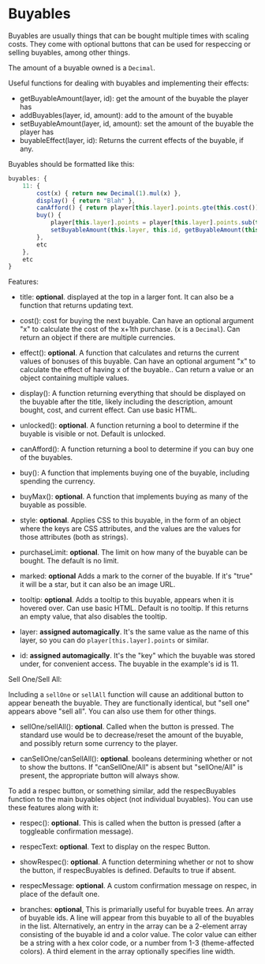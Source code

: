 # Buyables

Buyables are usually things that can be bought multiple times with scaling costs. They come with optional buttons that can be used for respeccing or selling buyables, among other things.

The amount of a buyable owned is a `Decimal`.

Useful functions for dealing with buyables and implementing their effects:

- getBuyableAmount(layer, id): get the amount of the buyable the player has
- addBuyables(layer, id, amount): add to the amount of the buyable
- setBuyableAmount(layer, id, amount): set the amount of the buyable the player has
- buyableEffect(layer, id): Returns the current effects of the buyable, if any.

Buyables should be formatted like this:

```js
buyables: {
    11: {
        cost(x) { return new Decimal(1).mul(x) },
        display() { return "Blah" },
        canAfford() { return player[this.layer].points.gte(this.cost()) },
        buy() {
            player[this.layer].points = player[this.layer].points.sub(this.cost())
            setBuyableAmount(this.layer, this.id, getBuyableAmount(this.layer, this.id).add(1))
        },
        etc
    },
    etc
}
```

Features:

- title: **optional**. displayed at the top in a larger font. It can also be a function that returns updating text.

- cost(): cost for buying the next buyable. Can have an optional argument "x" to calculate the cost of the x+1th purchase. (x is a `Decimal`).
  Can return an object if there are multiple currencies.
- effect(): **optional**. A function that calculates and returns the current values of bonuses of this buyable. Can have an optional argument "x" to calculate the effect of having x of the buyable..
  Can return a value or an object containing multiple values.

- display(): A function returning everything that should be displayed on the buyable after the title, likely including the description, amount bought, cost, and current effect. Can use basic HTML.

- unlocked(): **optional**. A function returning a bool to determine if the buyable is visible or not. Default is unlocked.

- canAfford(): A function returning a bool to determine if you can buy one of the buyables.

- buy(): A function that implements buying one of the buyable, including spending the currency.

- buyMax(): **optional**. A function that implements buying as many of the buyable as possible.

- style: **optional**. Applies CSS to this buyable, in the form of an object where the keys are CSS attributes, and the values are the values for those attributes (both as strings).
- purchaseLimit: **optional**. The limit on how many of the buyable can be bought. The default is no limit.

- marked: **optional** Adds a mark to the corner of the buyable. If it's "true" it will be a star, but it can also be an image URL.

- tooltip: **optional**. Adds a tooltip to this buyable, appears when it is hovered over. Can use basic HTML. Default is no tooltip. If this returns an empty value, that also disables the tooltip.

- layer: **assigned automagically**. It's the same value as the name of this layer, so you can do `player[this.layer].points` or similar.

- id: **assigned automagically**. It's the "key" which the buyable was stored under, for convenient access. The buyable in the example's id is 11.

Sell One/Sell All:

Including a `sellOne` or `sellAll` function will cause an additional button to appear beneath the buyable. They are functionally identical, but "sell one" appears above "sell all". You can also use them for other things.

- sellOne/sellAll(): **optional**. Called when the button is pressed. The standard use would be to decrease/reset the amount of the buyable, and possibly return some currency to the player.

- canSellOne/canSellAll(): **optional**. booleans determining whether or not to show the buttons. If "canSellOne/All" is absent but "sellOne/All" is present, the appropriate button will always show.

To add a respec button, or something similar, add the respecBuyables function to the main buyables object (not individual buyables).
You can use these features along with it:

- respec(): **optional**. This is called when the button is pressed (after a toggleable confirmation message).

- respecText: **optional**. Text to display on the respec Button.

- showRespec(): **optional**. A function determining whether or not to show the button, if respecBuyables is defined. Defaults to true if absent.

- respecMessage: **optional**. A custom confirmation message on respec, in place of the default one.

- branches: **optional**, This is primarially useful for buyable trees. An array of buyable ids. A line will appear from this buyable to all of the buyables in the list. Alternatively, an entry in the array can be a 2-element array consisting of the buyable id and a color value. The color value can either be a string with a hex color code, or a number from 1-3 (theme-affected colors). A third element in the array optionally specifies line width.
